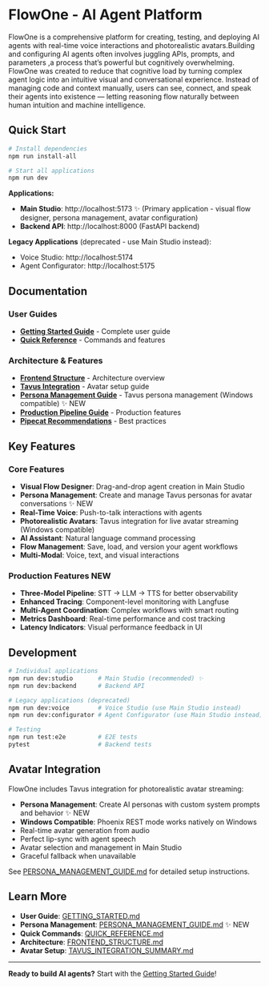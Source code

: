 # FlowOne - AI Agent Platform

FlowOne is a comprehensive platform for creating, testing, and deploying AI agents with real-time voice interactions and photorealistic avatars.Building and configuring AI agents often involves juggling APIs, prompts, and parameters ,a process that’s powerful but cognitively overwhelming. FlowOne was created to reduce that cognitive load by turning complex agent logic into an intuitive visual and conversational experience.
Instead of managing code and context manually, users can see, connect, and speak their agents into existence — letting reasoning flow naturally between human intuition and machine intelligence.

## Quick Start

```bash
# Install dependencies
npm run install-all

# Start all applications
npm run dev
```

**Applications:**
- **Main Studio**: http://localhost:5173 ✨ (Primary application - visual flow designer, persona management, avatar configuration)
- **Backend API**: http://localhost:8000 (FastAPI backend)

**Legacy Applications** (deprecated - use Main Studio instead):
- Voice Studio: http://localhost:5174
- Agent Configurator: http://localhost:5175

## Documentation

### User Guides
- **[Getting Started Guide](GETTING_STARTED.md)** - Complete user guide
- **[Quick Reference](QUICK_REFERENCE.md)** - Commands and features

### Architecture & Features
- **[Frontend Structure](FRONTEND_STRUCTURE.md)** - Architecture overview
- **[Tavus Integration](TAVUS_INTEGRATION_SUMMARY.md)** - Avatar setup guide
- **[Persona Management Guide](PERSONA_MANAGEMENT_GUIDE.md)** - Tavus persona management (Windows compatible) ✨ NEW
- **[Production Pipeline Guide](PRODUCTION_PIPELINE_GUIDE.md)** - Production features
- **[Pipecat Recommendations](PIPECAT_RECOMMENDATIONS.md)** - Best practices

## Key Features

### Core Features
- **Visual Flow Designer**: Drag-and-drop agent creation in Main Studio
- **Persona Management**: Create and manage Tavus personas for avatar conversations ✨ NEW
- **Real-Time Voice**: Push-to-talk interactions with agents
- **Photorealistic Avatars**: Tavus integration for live avatar streaming (Windows compatible)
- **AI Assistant**: Natural language command processing
- **Flow Management**: Save, load, and version your agent workflows
- **Multi-Modal**: Voice, text, and visual interactions

### Production Features NEW
- **Three-Model Pipeline**: STT → LLM → TTS for better observability
- **Enhanced Tracing**: Component-level monitoring with Langfuse
- **Multi-Agent Coordination**: Complex workflows with smart routing
- **Metrics Dashboard**: Real-time performance and cost tracking
- **Latency Indicators**: Visual performance feedback in UI

## Development

```bash
# Individual applications
npm run dev:studio       # Main Studio (recommended) ✨
npm run dev:backend      # Backend API

# Legacy applications (deprecated)
npm run dev:voice        # Voice Studio (use Main Studio instead)
npm run dev:configurator # Agent Configurator (use Main Studio instead)

# Testing
npm run test:e2e         # E2E tests
pytest                   # Backend tests
```

## Avatar Integration

FlowOne includes Tavus integration for photorealistic avatar streaming:
- **Persona Management**: Create AI personas with custom system prompts and behavior ✨ NEW
- **Windows Compatible**: Phoenix REST mode works natively on Windows
- Real-time avatar generation from audio
- Perfect lip-sync with agent speech
- Avatar selection and management in Main Studio
- Graceful fallback when unavailable

See [PERSONA_MANAGEMENT_GUIDE.md](PERSONA_MANAGEMENT_GUIDE.md) for detailed setup instructions.

## Learn More

- **User Guide**: [GETTING_STARTED.md](GETTING_STARTED.md)
- **Persona Management**: [PERSONA_MANAGEMENT_GUIDE.md](PERSONA_MANAGEMENT_GUIDE.md) ✨ NEW
- **Quick Commands**: [QUICK_REFERENCE.md](QUICK_REFERENCE.md)
- **Architecture**: [FRONTEND_STRUCTURE.md](FRONTEND_STRUCTURE.md)
- **Avatar Setup**: [TAVUS_INTEGRATION_SUMMARY.md](TAVUS_INTEGRATION_SUMMARY.md)

---

**Ready to build AI agents?** Start with the [Getting Started Guide](GETTING_STARTED.md)!